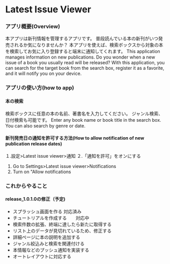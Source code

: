 # Latest Issue Viewer

### アプリ概要(Overview)
本アプリは新刊情報を管理するアプリです。
普段読んでいる本の新刊がいつ発売されるか気になりませんか？
本アプリを使えば、検索ボックスから対象の本を検索してお気に入り登録すると端末に通知してくれます。
This application manages information on new publications.
Do you wonder when a new issue of a book you usually read will be released?
With this application, you can search for the target book from the search box, register it as a favorite, and it will notify you on your device.

### アプリの使い方(how to app)
#### 本の検索
検索ボックスに任意の本の名前、著書名を入力してください。
ジャンル検索、日付検索も可能です。
Enter any book name or book title in the search box.
You can also search by genre or date.

#### 新刊発売日の通知を許可する方法(How to allow notification of new publication release dates)
１.設定>Latest issue viewer>通知
２.「通知を許可」をオンにする

1. Go to Settings>Latest issue viewer>Notifications
2. Turn on "Allow notifications

### これからやること

#### release_1.0.1.0の修正（予定)
<ul>
<li>スプラッシュ画面を作る 対応済み</li>
<li>チュートリアルを作成する　　対応中</li>
<li>検索件数の拡張、終端に達したら新たに取得する</li>
<li>リスト上のデータが見切れているため、修正する</li>
<li>詳細ページに本の説明を追加する</li>
<li>ジャンル絞込みと検索を関連付ける</li>
<li>本情報などのプッシュ通知を実装する</li>
<li>オートレイアウトに対応する</li>
</ul>
